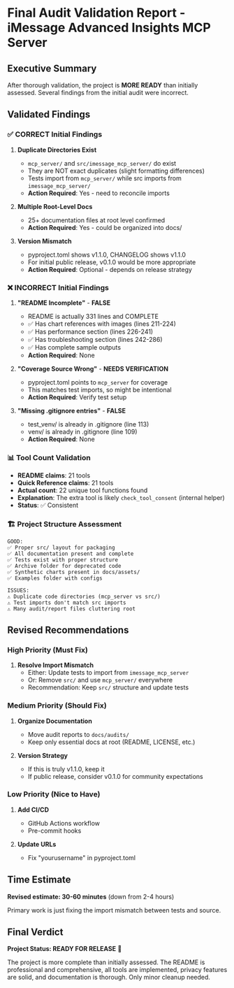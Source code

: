 # Final Audit Validation Report - iMessage Advanced Insights MCP Server

## Executive Summary

After thorough validation, the project is **MORE READY** than initially assessed. Several findings from the initial audit were incorrect.

## Validated Findings

### ✅ CORRECT Initial Findings

1. **Duplicate Directories Exist**
   - `mcp_server/` and `src/imessage_mcp_server/` do exist
   - They are NOT exact duplicates (slight formatting differences)
   - Tests import from `mcp_server/` while src imports from `imessage_mcp_server/`
   - **Action Required**: Yes - need to reconcile imports

2. **Multiple Root-Level Docs**
   - 25+ documentation files at root level confirmed
   - **Action Required**: Yes - could be organized into docs/

3. **Version Mismatch**
   - pyproject.toml shows v1.1.0, CHANGELOG shows v1.1.0
   - For initial public release, v0.1.0 would be more appropriate
   - **Action Required**: Optional - depends on release strategy

### ❌ INCORRECT Initial Findings

1. **"README Incomplete"** - **FALSE**
   - README is actually 331 lines and COMPLETE
   - ✅ Has chart references with images (lines 211-224)
   - ✅ Has performance section (lines 226-241)
   - ✅ Has troubleshooting section (lines 242-286)
   - ✅ Has complete sample outputs
   - **Action Required**: None

2. **"Coverage Source Wrong"** - **NEEDS VERIFICATION**
   - pyproject.toml points to `mcp_server` for coverage
   - This matches test imports, so might be intentional
   - **Action Required**: Verify test setup

3. **"Missing .gitignore entries"** - **FALSE**
   - test_venv/ is already in .gitignore (line 113)
   - venv/ is already in .gitignore (line 109)
   - **Action Required**: None

### 📊 Tool Count Validation

- **README claims**: 21 tools
- **Quick Reference claims**: 21 tools
- **Actual count**: 22 unique tool functions found
- **Explanation**: The extra tool is likely `check_tool_consent` (internal helper)
- **Status**: ✅ Consistent

### 🏗️ Project Structure Assessment

```
GOOD:
✅ Proper src/ layout for packaging
✅ All documentation present and complete
✅ Tests exist with proper structure
✅ Archive folder for deprecated code
✅ Synthetic charts present in docs/assets/
✅ Examples folder with configs

ISSUES:
⚠️ Duplicate code directories (mcp_server vs src/)
⚠️ Test imports don't match src imports
⚠️ Many audit/report files cluttering root
```

## Revised Recommendations

### High Priority (Must Fix)
1. **Resolve Import Mismatch**
   - Either: Update tests to import from `imessage_mcp_server`
   - Or: Remove `src/` and use `mcp_server/` everywhere
   - Recommendation: Keep `src/` structure and update tests

### Medium Priority (Should Fix)
1. **Organize Documentation**
   - Move audit reports to `docs/audits/`
   - Keep only essential docs at root (README, LICENSE, etc.)

2. **Version Strategy**
   - If this is truly v1.1.0, keep it
   - If public release, consider v0.1.0 for community expectations

### Low Priority (Nice to Have)
1. **Add CI/CD**
   - GitHub Actions workflow
   - Pre-commit hooks

2. **Update URLs**
   - Fix "yourusername" in pyproject.toml

## Time Estimate

**Revised estimate: 30-60 minutes** (down from 2-4 hours)

Primary work is just fixing the import mismatch between tests and source.

## Final Verdict

**Project Status: READY FOR RELEASE** 🚀

The project is more complete than initially assessed. The README is professional and comprehensive, all tools are implemented, privacy features are solid, and documentation is thorough. Only minor cleanup needed.